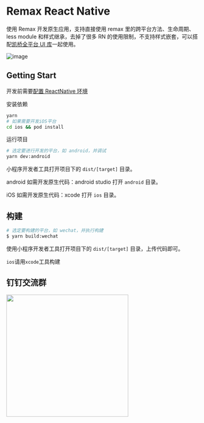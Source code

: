 # Remax React Native

使用 Remax 开发原生应用，支持直接使用 remax 里的跨平台方法、生命周期、less module 和样式继承，去掉了很多 RN 的使用限制，不支持样式嵌套，可以搭配[凯桥全平台 UI 库](https://cqkqinfo.github.io/ui/)一起使用。

![image](https://kq-static.oss-cn-beijing.aliyuncs.com/ui/remax-rn-test.gif)

## Getting Start

开发前需要[配置 ReactNative 环境](https://www.react-native.cn/docs/environment-setup)

安装依赖

```bash
yarn
# 如果需要开发iOS平台
cd ios && pod install
```

运行项目

```bash
# 选定要进行开发的平台，如 android，并调试
yarn dev:android
```

小程序开发者工具打开项目下的 `dist/[target]` 目录。

android 如需开发原生代码：android studio 打开 `android` 目录。

iOS 如需开发原生代码：xcode 打开 `ios` 目录。

## 构建

```bash
# 选定要构建的平台，如 wechat，并执行构建
$ yarn build:wechat
```

使用小程序开发者工具打开项目下的 `dist/[target]` 目录，上传代码即可。

`ios`请用`xcode`工具构建

## 钉钉交流群

<img width="320" src="https://kq-static.oss-cn-beijing.aliyuncs.com/common-img/IMG_8025.JPG">

